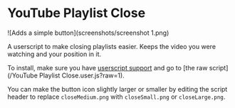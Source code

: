 # YouTube Playlist Close
![Adds a simple button](screenshots/screenshot 1.png)

A userscript to make closing playlists easier. Keeps the video you were watching and your position in it.

To install, make sure you have [userscript support](https://greasyfork.org/en/help/installing-user-scripts) and go to [the raw script](/YouTube Playlist Close.user.js?raw=1).

You can make the button icon slightly larger or smaller by editing the script header to replace `closeMedium.png` with `closeSmall.png` or `closeLarge.png`.

